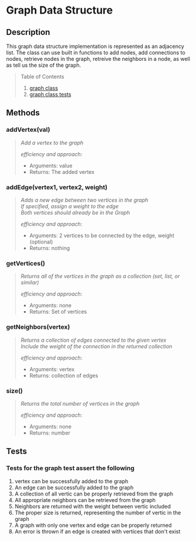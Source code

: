# Graph Data Structure

## Description

This graph data structure implementation is represented as an adjacency list.  The class can use built in functions to add nodes, add connections to nodes, retrieve nodes in the graph, retreive the neighbors in a node, as well as tell us the size of the graph.

>Table of Contents
>
> 1. [graph class](./graph.js)
> 2. [graph class tests](./__tests__/graph.test.js)  

## Methods

### **addVertex(val)**

> *Add a vertex to the graph*
>
> *efficiency and approach*:
>
> - Arguments: value
> - Returns: The added vertex

### **addEdge(vertex1, vertex2, weight)**

> *Adds a new edge between two vertices in the graph*  
> *If specified, assign a weight to the edge*  
> *Both vertices should already be in the Graph*
>
> *efficiency and approach*:
>
> - Arguments: 2 vertices to be connected by the edge, weight (optional)
> - Returns: nothing

### **getVertices()**

> *Returns all of the vertices in the graph as a collection (set, list, or similar)*
>
> *efficiency and approach*:
>
> - Arguments: none
> - Returns: Set of vertices

### **getNeighbors(vertex)**

> *Returns a collection of edges connected to the given vertex*  
> *Include the weight of the connection in the returned collection*
>
> *efficiency and approach*:
>
> - Arguments: vertex
> - Returns: collection of edges

### **size()**

> *Returns the total number of vertices in the graph*
>
> *efficiency and approach*:
>
> - Arguments: none
> - Returns: number

## Tests

### Tests for the graph test assert the following

1. vertex can be successfully added to the graph
2. An edge can be successfully added to the graph
3. A collection of all vertic can be properly retrieved from the graph
4. All appropriate neighbors can be retrieved from the graph
5. Neighbors are returned with the weight between vertic included
6. The proper size is returned, representing the number of vertic in the graph
7. A graph with only one vertex and edge can be properly returned
8. An error is thrown if an edge is created with vertices that don't exist
